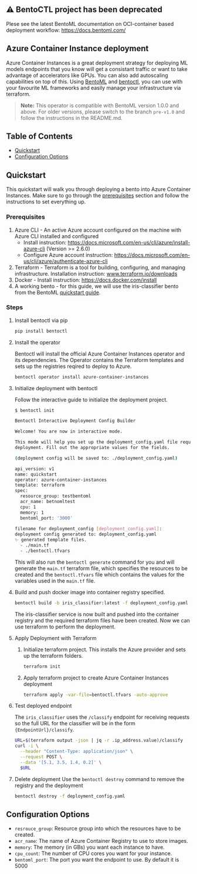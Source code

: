 ## ⚠️ BentoCTL project has been deprecated

Plese see the latest BentoML documentation on OCI-container based deployment workflow: https://docs.bentoml.com/

## Azure Container Instance deployment

Azure Container Instances is a great deployment strategy for deploying ML models endpoints that you know will get a consistant traffic or want to take advantage of accelerators like GPUs. You can also add autoscaling capabilities on top of this. Using [BentoML](https://github.com/bentoml/BentoML) and [bentoctl](https://github.com/bentoml/bentoctl), you can use with your favourite ML frameworks and easily manage your infrastructure via terraform.

> **Note:** This operator is compatible with BentoML version 1.0.0 and above. For older versions, please switch to the branch `pre-v1.0` and follow the instructions in the README.md. 

## Table of Contents

   * [Quickstart](#quickstart)
   * [Configuration Options](#configuration-options)

## Quickstart

This quickstart will walk you through deploying a bento into Azure Container Instances. Make sure to go through the [prerequisites](#prerequisites) section and follow the instructions to set everything up.

### Prerequisites

1. Azure CLI - An active Azure account configured on the machine with Azure CLI installed and configured
    - Install instruction: https://docs.microsoft.com/en-us/cli/azure/install-azure-cli (Version >= 2.6.0)
    - Configure Azure account instruction: https://docs.microsoft.com/en-us/cli/azure/authenticate-azure-cli
2. Terraform - Terraform is a tool for building, configuring, and managing infrastructure. Installation instruction: www.terraform.io/downloads
3. Docker - Install instruction: https://docs.docker.com/install
4. A working bento - for this guide, we will use the iris-classifier bento from the BentoML [quickstart guide](https://docs.bentoml.org/en/latest/quickstart.html#quickstart).

### Steps
1. Install bentoctl via pip
    ```bash
    pip install bentoctl
    ```

2. Install the operator

    Bentoctl will install the official Azure Container Instances operator and its dependencies. The Operator contains the Terraform templates and sets up the registries reqired to deploy to Azure.

    ```bash
    bentoctl operator install azure-container-instances
    ```

3. Initialize deployment with bentoctl

    Follow the interactive guide to initialize the deployment project.

    ```bash
    $ bentoctl init
    
    Bentoctl Interactive Deployment Config Builder

    Welcome! You are now in interactive mode.

    This mode will help you set up the deployment_config.yaml file required for
    deployment. Fill out the appropriate values for the fields.

    (deployment config will be saved to: ./deployment_config.yaml)

    api_version: v1
    name: quickstart
    operator: azure-container-instances
    template: terraform
    spec:
      resource_group: testbentoml
      acr_name: betnomltest
      cpu: 1
      memory: 1
      bentoml_port: '3000'
        
    filename for deployment_config [deployment_config.yaml]:
    deployment config generated to: deployment_config.yaml
    ✨ generated template files.
      - ./main.tf
      - ./bentoctl.tfvars
    ```
    This will also run the `bentoctl generate` command for you and will generate the `main.tf` terraform file, which specifies the resources to be created and the `bentoctl.tfvars` file which contains the values for the variables used in the `main.tf` file.

4. Build and push docker image into container registry specified.

    ```bash
    bentoctl build -b iris_classifier:latest -f deployment_config.yaml
    ```
    The iris-classifier service is now built and pushed into the container registry and the required terraform files have been created. Now we can use terraform to perform the deployment.
    
5. Apply Deployment with Terraform

   1. Initialize terraform project. This installs the Azure provider and sets up the terraform folders.
        ```bash
        terraform init
        ```

   2. Apply terraform project to create Azure Container Instances deployment

        ```bash
        terraform apply -var-file=bentoctl.tfvars -auto-approve
        ```

6. Test deployed endpoint

    The `iris_classifier` uses the `/classify` endpoint for receiving requests so the full URL for the classifier will be in the form `{EndpointUrl}/classify`.

    ```bash
    URL=$(terraform output -json | jq -r .ip_address.value)/classify
    curl -i \
      --header "Content-Type: application/json" \
      --request POST \
      --data '[5.1, 3.5, 1.4, 0.2]' \
      $URL
    ```

7. Delete deployment
    Use the `bentoctl destroy` command to remove the registry and the deployment

    ```bash
    bentoctl destroy -f deployment_config.yaml
    ```

## Configuration Options

* `resrouce_group`: Resource group into which the resources have to be created.
* `acr_name`: The name of Azure Container Registry to use to store images.
* `memory`: The memory (in GBs) you want each instance to have.
* `cpu_count`: The number of CPU cores you want for your instance.
* `bentoml_port`: The port you want the endpoint to use. By default it is 5000

